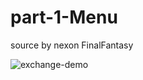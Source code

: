 # part-1-Menu
source by nexon FinalFantasy

![exchange-demo](https://user-images.githubusercontent.com/28973369/70526114-2d716900-1b8c-11ea-98ae-3091c7d27e3b.gif)

